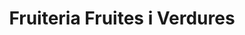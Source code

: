 ---
title: "Fruiteria Fruites i Verdures"
url: /lhospitalet-de-llobregat/fruiteria-fruites-i-verdures/
shop: Gemüse & Obst
---